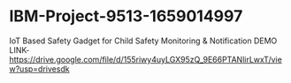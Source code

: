 # IBM-Project-9513-1659014997
IoT Based Safety Gadget for Child Safety Monitoring &amp; Notification
DEMO LINK-https://drive.google.com/file/d/155riwy4uyLGX95zQ_9E66PTANlirLwxT/view?usp=drivesdk
